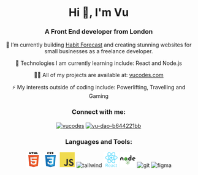 <h1 align="center">Hi 👋, I'm Vu</h1>
<h3 align="center">A Front End developer from London</h3>

<p align="center"> 🔭 I’m currently building <a target="_blank" href="https://habitforecast.com">Habit Forecast</a> and creating stunning websites for small businesses as a freelance developer.</p>
<p align="center">🌱 Technologies I am currently learning include: React and Node.js</p>
<p align="center">👨‍💻 All of my projects are available at: <a target="_blank" href="https://vucodes.com">vucodes.com</a></p>
<!-- <p align="center">📫 How to reach me: <a target="_blank" href="v24dao@gmail.com">v24dao@gmail.com</a></p> -->
<p align="center">⚡ My interests outside of coding include: Powerlifting, Travelling and Gaming</p>

<h3 align="center">Connect with me:</h3>
<p align="center">
<a href="https://twitter.com/vucodes" target="blank"><img align="center" src="https://raw.githubusercontent.com/rahuldkjain/github-profile-readme-generator/master/src/images/icons/Social/twitter.svg" alt="vucodes" height="30" width="40" /></a>
<a href="https://linkedin.com/in/vu-dao-b644221bb" target="blank"><img align="center" src="https://raw.githubusercontent.com/rahuldkjain/github-profile-readme-generator/master/src/images/icons/Social/linked-in-alt.svg" alt="vu-dao-b644221bb" height="30" width="40" /></a>
</p>

<h3 align="center">Languages and Tools:</h3>
<p align="center">
  <img src="https://raw.githubusercontent.com/devicons/devicon/master/icons/html5/html5-original-wordmark.svg" alt="html5" width="40" height="40"/> 
  <img src="https://raw.githubusercontent.com/devicons/devicon/master/icons/css3/css3-original-wordmark.svg" alt="css3" width="40" height="40"/>
  <img src="https://raw.githubusercontent.com/devicons/devicon/master/icons/javascript/javascript-original.svg" alt="javascript" width="40" height="40"/>   
  <img src="https://www.vectorlogo.zone/logos/tailwindcss/tailwindcss-icon.svg" alt="tailwind" width="40" height="40"/> 
  <img src="https://raw.githubusercontent.com/devicons/devicon/master/icons/react/react-original-wordmark.svg" alt="react" width="40" height="40"/>  
  <img src="https://raw.githubusercontent.com/devicons/devicon/master/icons/nodejs/nodejs-original-wordmark.svg" alt="nodejs" width="40" height="40"/>  
  <img src="https://www.vectorlogo.zone/logos/git-scm/git-scm-icon.svg" alt="git" width="40" height="40"/>
  <img src="https://www.vectorlogo.zone/logos/figma/figma-icon.svg" alt="figma" width="40" height="40"/> 
</p>
  



